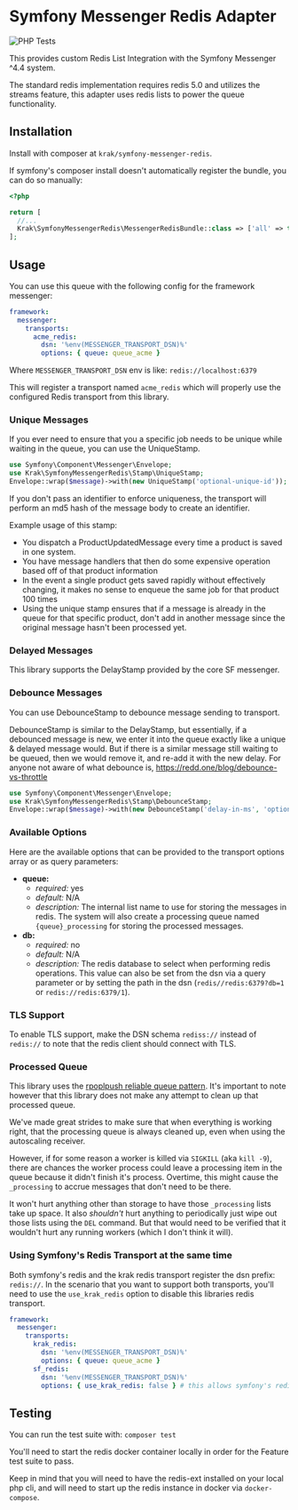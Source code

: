 # Symfony Messenger Redis Adapter

![PHP Tests](https://github.com/krakphp/symfony-messenger-redis/workflows/PHP%20Tests/badge.svg?branch=master&event=push)

This provides custom Redis List Integration with the Symfony Messenger ^4.4 system.

The standard redis implementation requires redis 5.0 and utilizes the streams feature, this adapter uses redis lists to power the queue functionality.

## Installation

Install with composer at `krak/symfony-messenger-redis`.

If symfony's composer install doesn't automatically register the bundle, you can do so manually:

```php
<?php

return [
  //...
  Krak\SymfonyMessengerRedis\MessengerRedisBundle::class => ['all' => true],
];
```

## Usage

You can use this queue with the following config for the framework messenger:

```yaml
framework:
  messenger:
    transports:
      acme_redis:
        dsn: '%env(MESSENGER_TRANSPORT_DSN)%'
        options: { queue: queue_acme }
```

Where `MESSENGER_TRANSPORT_DSN` env is like: `redis://localhost:6379`

This will register a transport named `acme_redis` which will properly use the configured Redis transport from this library.

### Unique Messages

If you ever need to ensure that you a specific job needs to be unique while waiting in the queue, you can use the UniqueStamp.

```php
use Symfony\Component\Messenger\Envelope;
use Krak\SymfonyMessengerRedis\Stamp\UniqueStamp;
Envelope::wrap($message)->with(new UniqueStamp('optional-unique-id'));
```

If you don't pass an identifier to enforce uniqueness, the transport will perform an md5 hash of the message body to create an identifier.

Example usage of this stamp:

- You dispatch a ProductUpdatedMessage every time a product is saved in one system.
- You have message handlers that then do some expensive operation based off of that product information
- In the event a single product gets saved rapidly without effectively changing, it makes no sense to enqueue the same job for that product 100 times
- Using the unique stamp ensures that if a message is already in the queue for that specific product, don't add in another message since the original message hasn't been processed yet.

### Delayed Messages

This library supports the DelayStamp provided by the core SF messenger.

### Debounce Messages

You can use DebounceStamp to debounce message sending to  transport.

DebounceStamp is similar to the DelayStamp, but essentially, if a debounced message is new, we enter it into the queue exactly like a unique & delayed message would. But if there is a similar message still waiting to be queued, then we would remove it, and re-add it with the new delay. For anyone not aware of what debounce is, https://redd.one/blog/debounce-vs-throttle

```php
use Symfony\Component\Messenger\Envelope;
use Krak\SymfonyMessengerRedis\Stamp\DebounceStamp;
Envelope::wrap($message)->with(new DebounceStamp('delay-in-ms', 'optional-unique-id'));
```

### Available Options

Here are the available options that can be provided to the transport options array or as query parameters:

- **queue:**
  - *required:* yes
  - *default:* N/A
  - *description:* The internal list name to use for storing the messages in redis. The system will also create a processing queue named `{queue}_processing` for storing the processed messages.
- **db:**
  - *required:* no
  - *default:* N/A
  - *description:* The redis database to select when performing redis operations. This value can also be set from the dsn via a query parameter or by setting the path in the dsn (`redis//redis:6379?db=1` or `redis://redis:6379/1`).

### TLS Support

To enable TLS support, make the DSN schema `rediss://` instead of `redis://` to note that the redis client should connect with TLS.

### Processed Queue

This library uses the [rpoplpush reliable queue pattern](https://redis.io/commands/rpoplpush#pattern-reliable-queue). It's important to note however that this library does not make any attempt to clean up that processed queue.

We've made great strides to make sure that when everything is working right, that the processing queue is always cleaned up, even when using the autoscaling receiver.

However, if for some reason a worker is killed via `SIGKILL` (aka `kill -9`), there are chances the worker process could leave a processing item in the queue because it didn't finish it's process. Overtime, this might cause the `_processing` to accrue messages that don't need to be there.

It won't hurt anything other than storage to have those `_processing` lists take up space. It also *shouldn't* hurt anything to periodically just wipe out those lists using the `DEL` command. But that would need to be verified that it wouldn't hurt any running workers (which I don't think it will).

### Using Symfony's Redis Transport at the same time

Both symfony's redis and the krak redis transport register the dsn prefix: `redis://`. In the scenario that you want to support both transports, you'll need to use the `use_krak_redis` option to disable this libraries redis transport.

```yaml
framework:
  messenger:
    transports:
      krak_redis:
        dsn: '%env(MESSENGER_TRANSPORT_DSN)%'
        options: { queue: queue_acme }
      sf_redis:
        dsn: '%env(MESSENGER_TRANSPORT_DSN)%'
        options: { use_krak_redis: false } # this allows symfony's redis transport factory to take precedence
```

## Testing

You can run the test suite with: `composer test`

You'll need to start the redis docker container locally in order for the Feature test suite to pass.

Keep in mind that you will need to have the redis-ext installed on your local php cli, and will need to start up the redis instance in docker via `docker-compose`.
